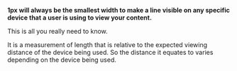 **1px will always be the smallest width to make a line visible on any specific device that a user is using to view your content.**

This is all you really need to know.

It is a measurement of length that is relative to the expected viewing distance of the device being used. So the distance it equates to varies depending on the device being used.